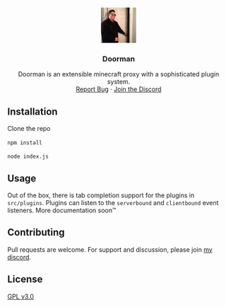 <!-- PROJECT LOGO -->
<br />
<p align="center">
  <a href="https://github.com/willocn/doorman">
    <img src="images/logo.jpg" alt="Logo" width="80" height="80">
  </a>

  <h3 align="center">Doorman</h3>

  <p align="center">
    Doorman is an extensible minecraft proxy with a sophisticated plugin system.
    <br />
    <a href="https://github.com/willocn/doorman/issues">Report Bug</a>
    ·
    <a href="https://inv.wtf/willocn">Join the Discord</a>
  </p>
</p>

## Installation

Clone the repo

`npm install`

`node index.js`

## Usage

Out of the box, there is tab completion support for the plugins in `src/plugins`. Plugins can listen to the `serverbound` and `clientbound` event listeners. More documentation soon™️

## Contributing
Pull requests are welcome. For support and discussion, please join [my discord](https://inv.wtf/willocn).

## License
[GPL v3.0](https://choosealicense.com/licenses/gpl-3.0/)
